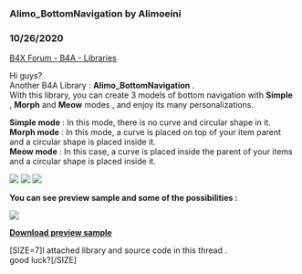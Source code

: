 ### Alimo_BottomNavigation by Alimoeini
### 10/26/2020
[B4X Forum - B4A - Libraries](https://www.b4x.com/android/forum/threads/123900/)

Hi guys?  
Another B4A Library : **Alimo\_BottomNavigation** .  
With this library, you can create 3 models of bottom navigation with **Simple** , **Morph** and **Meow** modes , and enjoy its many personalizations.  
  
**Simple mode** : In this mode, there is no curve and circular shape in it.  
**Morph mode** : In this mode, a curve is placed on top of your item parent and a circular shape is placed inside it.  
**Meow mode** : In this case, a curve is placed inside the parent of your items and a circular shape is placed inside it.  
  
![](https://www.b4x.com/android/forum/attachments/102072) ![](https://www.b4x.com/android/forum/attachments/102073) ![](https://www.b4x.com/android/forum/attachments/102075)  
  
  
**You can see preview sample and some of the possibilities :**   
  
![](https://www.b4x.com/android/forum/attachments/102077)  
  
[**Download preview sample**](https://file.io/d6KKPkgBvAf0)  
  
  
[SIZE=7]I attached library and source code in this thread .  
good luck?[/SIZE]